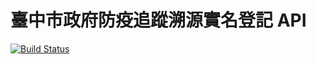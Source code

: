 # 臺中市政府防疫追蹤溯源實名登記 API

[![Build Status](https://drone.linyc.idv.tw/api/badges/mirror520/tiwengo/status.svg)](https://drone.linyc.idv.tw/mirror520/tiwengo)
